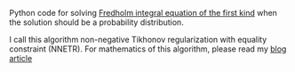Python code for solving [Fredholm integral equation of the first kind](https://en.wikipedia.org/wiki/Fredholm_integral_equation) when the solution should be a probability distribution.

I call this algorithm non-negative Tikhonov regularization with equality constraint (NNETR). For mathematics of this algorithm, please read my [blog article](https://www.guangshi.io/posts/fredholm-equation/)
